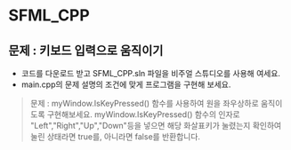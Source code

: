 # SFML_CPP

## 문제 : 키보드 입력으로 움직이기
* 코드를 다운로드 받고 SFML_CPP.sln 파일을 비주얼 스튜디오를 사용해 여세요.
* main.cpp의 문제 설명의 조건에 맞게 프로그램을 구현해 보세요.
> 문제 : myWindow.IsKeyPressed() 함수를 사용하여 원을 좌우상하로 움직이도록 구현해보세요. myWindow.IsKeyPressed() 함수의 인자로 "Left","Right","Up","Down"등을 넣으면 해당 화살표키가 눌렸는지 확인하여 눌린 상태라면 true를, 아니라면 false를 반환합니다.